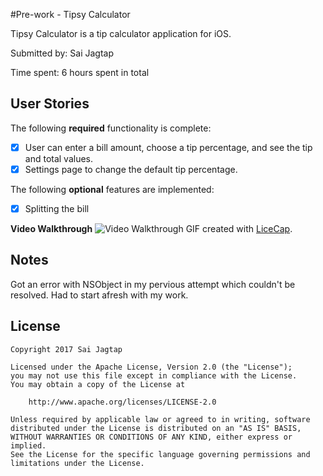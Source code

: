 #Pre-work - Tipsy Calculator

Tipsy Calculator is a tip calculator application for iOS.

Submitted by: Sai Jagtap

Time spent: 6 hours spent in total

## User Stories

The following **required** functionality is complete:

* [x] User can enter a bill amount, choose a tip percentage, and see the tip and total values.
* [x] Settings page to change the default tip percentage.

The following **optional** features are implemented:
* [x] Splitting the bill


**Video Walkthrough**
<img src='http://i.imgur.com/JYJ7eX6.gif' title='Video Walkthrough
<br />' width='' alt='Video Walkthrough'/>
GIF created with [LiceCap](http://www.cockos.com/licecap/).

## Notes

Got an error with NSObject in my pervious attempt which couldn't be resolved. Had to start afresh with my work.

## License

    Copyright 2017 Sai Jagtap

    Licensed under the Apache License, Version 2.0 (the "License");
    you may not use this file except in compliance with the License.
    You may obtain a copy of the License at

        http://www.apache.org/licenses/LICENSE-2.0

    Unless required by applicable law or agreed to in writing, software
    distributed under the License is distributed on an "AS IS" BASIS,
    WITHOUT WARRANTIES OR CONDITIONS OF ANY KIND, either express or implied.
    See the License for the specific language governing permissions and
    limitations under the License.
